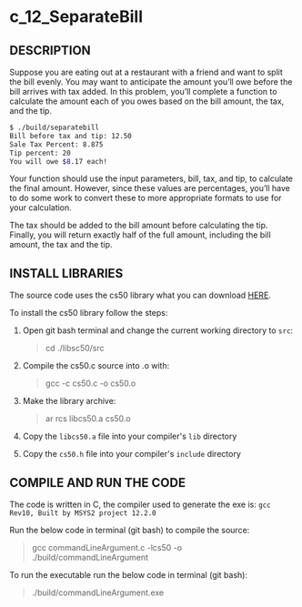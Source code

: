 # c_12_SeparateBill

## DESCRIPTION

Suppose you are eating out at a restaurant with a friend and want to split the bill evenly. You may want to anticipate the amount you’ll owe before the bill arrives with tax added. In this problem, you’ll complete a function to calculate the amount each of you owes based on the bill amount, the tax, and the tip.

```bash
$ ./build/separatebill
Bill before tax and tip: 12.50
Sale Tax Percent: 8.875
Tip percent: 20
You will owe $8.17 each!
```

Your function should use the input parameters, bill, tax, and tip, to calculate the final amount. However, since these values are percentages, you’ll have to do some work to convert these to more appropriate formats to use for your calculation.

The tax should be added to the bill amount before calculating the tip. Finally, you will return exactly half of the full amount, including the bill amount, the tax and the tip.

## INSTALL LIBRARIES

The source code uses the cs50 library what you can download [HERE](https://github.com/cs50/libcs50).

To install the cs50 library follow the steps:

1. Open git bash terminal and change the current working directory to `src`:  
   > cd ./libsc50/src

2. Compile the cs50.c source into .o with:
   > gcc -c cs50.c -o cs50.o

3. Make the library archive:  
   > ar rcs libcs50.a cs50.o

4. Copy the `libcs50.a` file into your compiler's `lib` directory

5. Copy the `cs50.h` file into your compiler's `include` directory

## COMPILE AND RUN THE CODE

The code is written in C, the compiler used to generate the exe is: `gcc Rev10, Built by MSYS2 project 12.2.0`

Run the below code in terminal (git bash) to compile the source:

> gcc commandLineArgument.c -lcs50 -o ./build/commandLineArgument

To run the executable run the below code in terminal (git bash):

> ./build/commandLineArgument.exe
